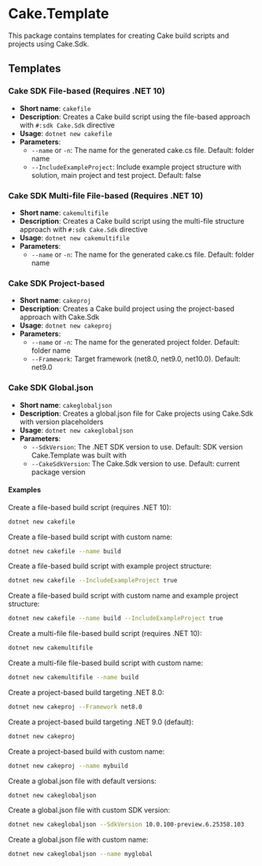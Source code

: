 # Cake.Template

This package contains templates for creating Cake build scripts and projects using Cake.Sdk.

## Templates

### Cake SDK File-based (Requires .NET 10)
- **Short name**: `cakefile`
- **Description**: Creates a Cake build script using the file-based approach with `#:sdk Cake.Sdk` directive
- **Usage**: `dotnet new cakefile`
- **Parameters**:
  - `--name` or `-n`: The name for the generated cake.cs file. Default: folder name
  - `--IncludeExampleProject`: Include example project structure with solution, main project and test project. Default: false

### Cake SDK Multi-file File-based (Requires .NET 10)
- **Short name**: `cakemultifile`
- **Description**: Creates a Cake build script using the multi-file structure approach with `#:sdk Cake.Sdk` directive
- **Usage**: `dotnet new cakemultifile`
- **Parameters**:
  - `--name` or `-n`: The name for the generated cake.cs file. Default: folder name

### Cake SDK Project-based
- **Short name**: `cakeproj`
- **Description**: Creates a Cake build project using the project-based approach with Cake.Sdk
- **Usage**: `dotnet new cakeproj`
- **Parameters**:
  - `--name` or `-n`: The name for the generated project folder. Default: folder name
  - `--Framework`: Target framework (net8.0, net9.0, net10.0). Default: net9.0

### Cake SDK Global.json
- **Short name**: `cakeglobaljson`
- **Description**: Creates a global.json file for Cake projects using Cake.Sdk with version placeholders
- **Usage**: `dotnet new cakeglobaljson`
- **Parameters**:
  - `--SdkVersion`: The .NET SDK version to use. Default: SDK version Cake.Template was built with
  - `--CakeSdkVersion`: The Cake.Sdk version to use. Default: current package version

#### Examples

Create a file-based build script (requires .NET 10):
```bash
dotnet new cakefile
```

Create a file-based build script with custom name:
```bash
dotnet new cakefile --name build
```

Create a file-based build script with example project structure:
```bash
dotnet new cakefile --IncludeExampleProject true
```

Create a file-based build script with custom name and example project structure:
```bash
dotnet new cakefile --name build --IncludeExampleProject true
```

Create a multi-file file-based build script (requires .NET 10):
```bash
dotnet new cakemultifile
```

Create a multi-file file-based build script with custom name:
```bash
dotnet new cakemultifile --name build
```

Create a project-based build targeting .NET 8.0:
```bash
dotnet new cakeproj --Framework net8.0
```

Create a project-based build targeting .NET 9.0 (default):
```bash
dotnet new cakeproj
```

Create a project-based build with custom name:
```bash
dotnet new cakeproj --name mybuild
```

Create a global.json file with default versions:
```bash
dotnet new cakeglobaljson
```

Create a global.json file with custom SDK version:
```bash
dotnet new cakeglobaljson --SdkVersion 10.0.100-preview.6.25358.103
```

Create a global.json file with custom name:
```bash
dotnet new cakeglobaljson --name myglobal
``` 